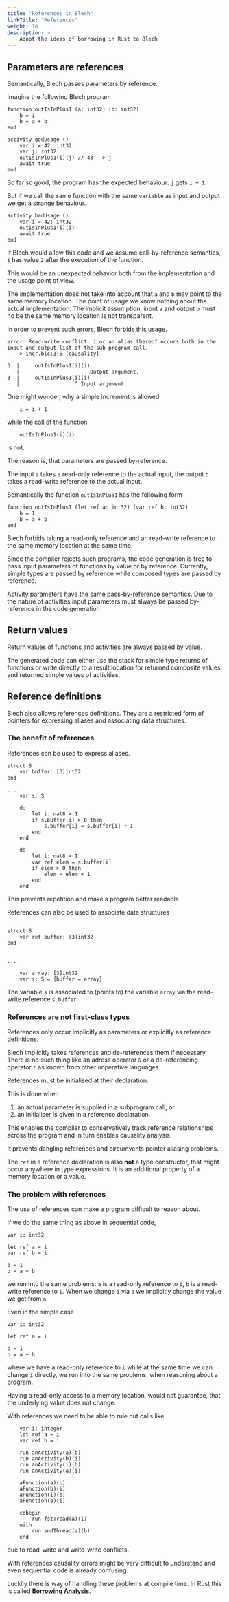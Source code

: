 ```yaml
---
title: "References in Blech"
linkTitle: "References"
weight: 10
description: >
    Adopt the ideas of borrowing in Rust to Blech
---
```


## Parameters are references

Semantically, Blech passes parameters by reference.

Imagine the following Blech program

```blech
function outIsInPlus1 (a: int32) (b: int32)
    b = 1
    b = a + b 
end

activity godUsage ()
    var i = 42: int32
    var j: int32
    outIsInPlus1(i)(j) // 43 --> j
    await true
end
```
So far so good, the program has the expected behaviour: `j` gets `i + 1`. 

But if we call the same function with the same `variable` as input and output we get a strange behaviour.

```blech
activity badUsage ()
    var i = 42: int32
    outIsInPlus1(i)(i)
    await true
end
```

If Blech would allow this code and we assume call-by-reference semantics, `i` has value `2` after the execution of the function.

This would be an unexpected behavior both from the implementation and the usage point of view.

The implementation does not take into account that `a` and `b` may point to the same memory location.
The point of usage we know nothing about the actual implementation. 
The implicit assumption, input `a` and output `b` must no be the same memory location is not transparent.

In order to prevent such errors, Blech forbids this usage.

```
error: Read-write conflict. i or an alias thereof occurs both in the input and output list of the sub program call.
  --> incr.blc:3:5 [causality]

3  |     outIsInPlus1(i)(i)
   |                     - Output argument.
3  |     outIsInPlus1(i)(i)
   |                  ^ Input argument.
```

One might wonder, why a simple increment is allowed

```blech
    i = i + 1
```
while the call of the function

```blech
    outIsInPlus1(i)(i)
```
is not.

The reason is, that parameters are passed by-reference.

The input `a` takes a read-only reference to the actual input, the output `b` takes a read-write reference to the actual input.

Semantically the function `outIsInPlus1` has the following form

```blech
function outIsInPlus1 (let ref a: int32) (var ref b: int32)
    b = 1
    b = a + b 
end
```

Blech forbids taking a read-only reference and an read-write reference to the same memory location at the same time.

Since the compiler rejects such programs, the code generation is free to pass input parameters of functions by value or by reference.
Currently, simple types are passed by reference while composed types are passed by reference.

Activity parameters have the same pass-by-reference semantics. Due to the nature of activities input parameters must always be passed by-reference in the code generation


## Return values

Return values of functions and activities are always passed by value.

The generated code can either use the stack for simple type returns of functions or write directly to a result location for returned composite values and returned simple values of activities.



## Reference definitions

Blech also allows references definitions. They are a restricted form of pointers for expressing aliases and associating data structures.

### The benefit of references

References can be used to express aliases.

```blech 
struct S
    var buffer: [3]int32
end

...
    var s: S

    do 
        let i: nat8 = 1
        if s.buffer[i] > 0 then
            s.buffer[i] = s.buffer[i] + 1
        end
    end

    do 
        let i: nat8 = 1
        var ref elem = s.buffer[i]
        if elem > 0 then 
            elem = elem + 1
        end
    end

```
This prevents repetition and make a program better readable.

References can also be used to associate data structures

```blech

struct S
    var ref buffer: [3]int32
end


...
    
    var array: [3]int32
    var s: S = {buffer = array}
```
The variable `s` is associated to (points to) the variable `array` via the read-write reference `s.buffer`.

### References are not first-class types

References only occur implicitly as parameters or explicitly as reference definitions.

Blech implicitly takes references and de-references them if necessary.
There is no such thing like an adress operator `&` or a de-referencing operator `*` as known from other imperative languages.

References must be initialised at their declaration.

This is done when
1. an actual parameter is supplied in a subprogram call, or
2. an initialiser is given in a reference declaration.

This enables the compiler to conservatively track reference relationships across the program and in turn enables causality analysis. 

It prevents dangling references and circumvents pointer aliasing problems.

The `ref` in a reference declaration is also **not** a type constructor, that might occur anywhere in type expressions.
It is an additional property of a memory location or a value.


### The problem with references

The use of references can make a program difficult to reason about.

If we do the same thing as above in sequential code,

```blech
var i: int32

let ref a = i
var ref b = i

b = 1
b = a + b
```

we run into the same problems: `a` is a read-only reference to `i`, `b` is a read-write reference to `i`.
When we change `i` via `b` we implicitly change the value we get from `a`.

Even in the simple case 
```blech
var i: int32

let ref a = i

b = 1
b = a + b
```
where we have a read-only reference to `i` while at the same time we can change `i` directly, we run into the same problems, when reasoning about a program.

Having a read-only access to a memory location, would not guarantee, that the underlying value does not change. 

With references we need to be able to rule out calls like
```blech
    var i: integer
    let ref a = i
    var ref b = i

    run anActivity(a)(b)
    run anActivity(b)(i)
    run anActivity(i)(b)
    run anActivity(a)(i)

    aFunction(a)(b)
    aFunction(b)(i)
    aFunction(i)(b)
    aFunction(a)(i)

    cobegin 
        run fstTread(a)(i)
    with
        run sndThread(a)(b)
    end
```
due to read-write and write-write conflicts.

With references causality errors might be very difficult to understand and even sequential code is already confusing.

Luckily there is way of handling these problems at compile time.
In Rust this is called [**Borrowing Analysis**](../20_borrowing).









